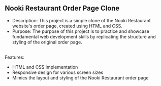 <h2> Nooki Restaurant Order Page Clone </h2>

<ul>
  <li> Description: This project is a simple clone of the Nooki Restaurant website's order page, created using HTML and CSS. </li> 
  <li> Purpose: The purpose of this project is to practice and showcase fundamental web development skills by replicating the structure and styling of the original order page. </li> 
</ul>
<br> 
Features:
<br>
<ul>
  <li>HTML and CSS implementation</li>
  <li>Responsive design for various screen sizes </li>
  <li>Mimics the layout and styling of the Nooki Restaurant order page</li>
</ul>

